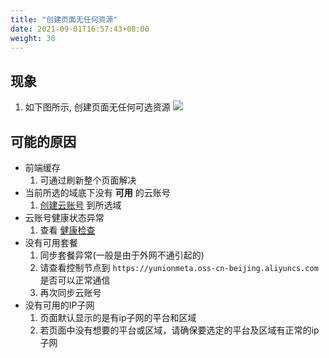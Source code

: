 ```yaml
---
title: "创建页面无任何资源"
date: 2021-09-01T16:57:43+08:00
weight: 30
---
```


## 现象

1. 如下图所示, 创建页面无任何可选资源
   ![](../images/no_region.png)


## 可能的原因

- 前端缓存
    1. 可通过刷新整个页面解决
- 当前所选的域底下没有 **可用** 的云账号
    1. [创建云账号](../../../../cloudaccounts/tutorial/create) 到所选域
- 云账号健康状态异常
    1. 查看 [健康检查](../../../../cloudaccounts/faq/health_check)
- 没有可用套餐
    1. 同步套餐异常(一般是由于外网不通引起的)
    2. 请查看控制节点到 `https://yunionmeta.oss-cn-beijing.aliyuncs.com` 是否可以正常通信
    3. 再次同步云账号
- 没有可用的IP子网
    1. 页面默认显示的是有ip子网的平台和区域
    2. 若页面中没有想要的平台或区域，请确保要选定的平台及区域有正常的ip子网
